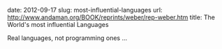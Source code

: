 date: 2012-09-17
slug: most-influential-languages
url: http://www.andaman.org/BOOK/reprints/weber/rep-weber.htm
title: The World's most influential Languages

Real languages, not programming ones ...
